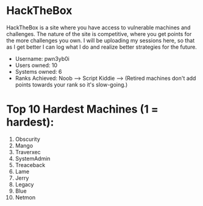# HackTheBox

HackTheBox is a site where you have access to vulnerable machines and challenges. The nature of the site is competitive, where 
you get points for the more challenges you own. I will be uploading my sessions here, so that as I get better I can log what I do
and realize better strategies for the future.

- Username: pwn3yb0i
- Users owned: 10
- Systems owned: 6
- Ranks Achieved:
Noob --> Script Kiddie --> (Retired machines don't add points towards your rank so it's slow-going.)

# Top 10 Hardest Machines (1 = hardest):
1. Obscurity
2. Mango
3. Traverxec
4. SystemAdmin
5. Treaceback
6. Lame
7. Jerry
8. Legacy
9. Blue
10. Netmon
